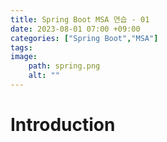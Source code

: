 ```yaml
---
title: Spring Boot MSA 연습 - 01
date: 2023-08-01 07:00 +09:00
categories: ["Spring Boot","MSA"]
tags:
image:
    path: spring.png
    alt: ""
---
```


# Introduction




